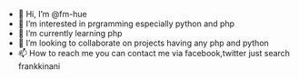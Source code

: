 - 👋 Hi, I’m @fm-hue
- 👀 I’m interested in prgramming especially python and php
- 🌱 I’m currently learning php
- 💞️ I’m looking to collaborate on projects having any php and python
- 📫 How to reach me you can contact me via facebook,twitter just search frankkinani

<!---
fm-hue/fm-hue is a ✨ special ✨ repository because its `README.md` (this file) appears on your GitHub profile.
You can click the Preview link to take a look at your changes.
--->
